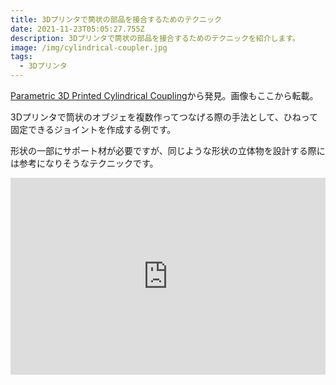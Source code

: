```yaml
---
title: 3Dプリンタで筒状の部品を接合するためのテクニック
date: 2021-11-23T05:05:27.755Z
description: 3Dプリンタで筒状の部品を接合するためのテクニックを紹介します。
image: /img/cylindrical-coupler.jpg
tags:
  - 3Dプリンタ
---
```

[Parametric 3D Printed Cylindrical Coupling](https://hackaday.io/project/171241-parametric-3d-printed-cylindrical-coupling)から発見。画像もここから転載。

3Dプリンタで筒状のオブジェを複数作ってつなげる際の手法として、ひねって固定できるジョイントを作成する例です。

形状の一部にサポート材が必要ですが、同じような形状の立体物を設計する際には参考になりそうなテクニックです。

<iframe width="100%" height="315" src="https://www.youtube.com/embed/--vyrE49Nc4" title="YouTube video player" frameborder="0" allow="accelerometer; autoplay; clipboard-write; encrypted-media; gyroscope; picture-in-picture" allowfullscreen></iframe>

